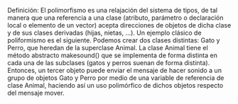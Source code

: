 Definición: El polimorfismo es una relajación del sistema de tipos, de tal manera que una referencia a una clase (atributo, parámetro o declaración local o elemento de un vector) acepta direcciones de objetos de dicha clase y de sus clases derivadas (hijas, nietas, …).
Un ejemplo clásico de poliformismo es el siguiente. Podemos crear dos clases distintas: Gato y Perro, que heredan de la superclase Animal. La clase Animal tiene el método abstracto makesound() que se implementa de forma distinta en cada una de las subclases (gatos y perros suenan de forma distinta). Entonces, un tercer objeto puede enviar el mensaje de hacer sonido a un grupo de objetos Gato y Perro por medio de una variable de referencia de clase Animal, haciendo así un uso polimórfico de dichos objetos respecto del mensaje mover.
